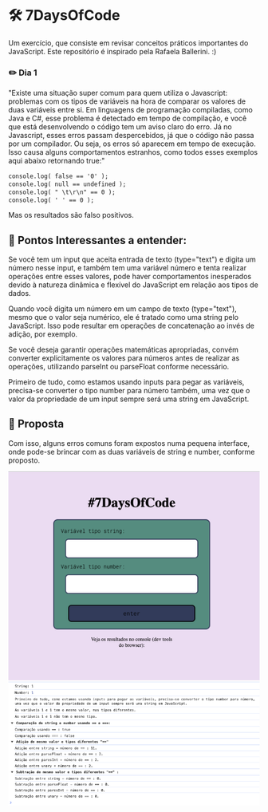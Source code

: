# :hammer_and_wrench: 7DaysOfCode

Um exercício, que consiste em revisar conceitos práticos importantes do JavaScript. Este repositório é inspirado pela Rafaela Ballerini. :)

### :pencil2: Dia 1

"Existe uma situação super comum para quem utiliza o Javascript: problemas com os tipos de variáveis na hora de comparar os valores de duas variáveis entre si. Em linguagens de programação compiladas, como Java e C#, esse problema é detectado em tempo de compilação, e você que está desenvolvendo o código tem um aviso claro do erro. Já no Javascript, esses erros passam despercebidos, já que o código não passa por um compilador. Ou seja, os erros só aparecem em tempo de execução. Isso causa alguns comportamentos estranhos, como todos esses exemplos aqui abaixo retornando true:"

    console.log( false == '0' );
    console.log( null == undefined );
    console.log( " \t\r\n" == 0 );
    console.log( ' ' == 0 );

Mas os resultados são falso positivos.

## :wrench: Pontos Interessantes a entender:

Se você tem um input que aceita entrada de texto (type="text") e digita um número nesse input, e também tem uma variável número e tenta realizar operações entre esses valores, pode haver comportamentos inesperados devido à natureza dinâmica e flexível do JavaScript em relação aos tipos de dados.

Quando você digita um número em um campo de texto (type="text"), mesmo que o valor seja numérico, ele é tratado como uma string pelo JavaScript. Isso pode resultar em operações de concatenação ao invés de adição, por exemplo.

Se você deseja garantir operações matemáticas apropriadas, convém converter explicitamente os valores para números antes de realizar as operações, utilizando parseInt ou parseFloat conforme necessário.

Primeiro de tudo, como estamos usando inputs para pegar as variáveis, precisa-se converter o tipo number para número também, uma vez que o valor da propriedade de um input sempre será uma string em JavaScript.

## :triangular_ruler: Proposta

Com isso, alguns erros comuns foram expostos numa pequena interface, onde pode-se brincar com as duas variáveis de string e number, conforme proposto.

<img src="./assets/images/screeenshot-1.png" alt="layout" />
<img src="./assets/images/screenshot-2.png" alt="exemplo no console" />
